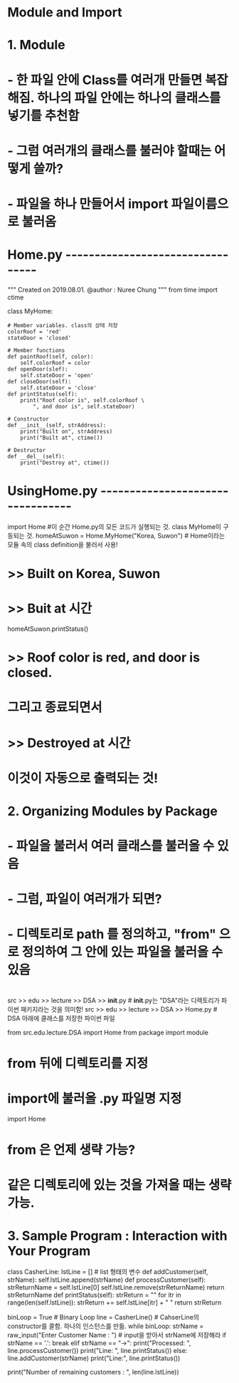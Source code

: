 # Module and Import

# 1. Module
# - 한 파일 안에 Class를 여러개 만들면 복잡해짐. 하나의 파일 안에는 하나의 클래스를 넣기를 추천함
# - 그럼 여러개의 클래스를 불러야 할때는 어떻게 쓸까? 
# 		- 파일을 하나 만들어서 import 파일이름으로 불러옴
# Home.py  ---------------------------------
"""
Created on 2019.08.01.
@author : Nuree Chung
"""
from time import ctime 

class MyHome:

	# Member variables. class의 상태 저장
	colorRoof = 'red'
	stateDoor = 'closed'

	# Member functions
	def paintRoof(self, color):
		self.colorRoof = color
	def openDoor(slef):
		self.stateDoor = 'open'
	def closeDoor(self):
		self.stateDoor = 'close'
	def printStatus(self):
		print("Roof color is", self.colorRoof \
			", and door is", self.stateDoor)

	# Constructor
	def __init__(self, strAddress):
		print("Built on", strAddress)
		print("Built at", ctime())

	# Destructor
	def __del__(self):
		print("Destroy at", ctime())



# UsingHome.py ---------------------------------
import Home #이 순간 Home.py의 모든 코드가 실행되는 것. class MyHome이 구동되는 것.
homeAtSuwon = Home.MyHome("Korea, Suwon") # Home이라는 모듈 속의 class definition을 불러서 사용!
# >> Built on Korea, Suwon
# >> Buit at 시간

homeAtSuwon.printStatus() 
# >> Roof color is red, and door is closed. 
# 그리고 종료되면서 
# >> Destroyed at 시간 
# 이것이 자동으로 출력되는 것! 



# 2. Organizing Modules by Package
# - 파일을 불러서 여러 클래스를 불러올 수 있음 
# - 그럼, 파일이 여러개가 되면? 
# 		- 디렉토리로 path 를 정의하고, "from" 으로 정의하여 그 안에 있는 파일을 불러올 수 있음 
# 
src >> edu >> lecture >> DSA >> __init__.py # __init__.py는 "DSA"라는 디렉토리가 파이썬 패키지라는 것을 의미함!
src >> edu >> lecture >> DSA >> Home.py # DSA 아래에 클래스를 저장한 파이썬 파일

from src.edu.lecture.DSA import Home
from package import module
# from 뒤에 디렉토리를 지정
# import에 불러올 .py 파일명 지정


import Home 
# from 은 언제 생략 가능? 
# 같은 디렉토리에 있는 것을 가져올 때는 생략 가능. 




# 3. Sample Program : Interaction with Your Program
class CasherLine:
	lstLine = [] # list 형태의 변수
	def addCustomer(self, strName):
		self.lstLine.append(strName)
	def processCustomer(self):
		strReturnName = self.lstLine[0]
		self.lstLine.remove(strReturnName)
		return strReturnName
	def printStatus(self):
		strReturn = ""
		for itr in range(len(self.lstLine)):
			strReturn += self.lstLine[itr] + " "
		return strReturn


binLoop = True  # Binary Loop
line = CasherLine() # CahserLine의 constructor를 콜함. 하나의 인스턴스를 만듦. 
while binLoop:
	strName = raw_input("Enter Customer Name : ") # input을 받아서 strName에 저장해라 
	if strName == '.':
		break
	elif strName == "->":
		print("Processed: ", line.processCustomer())
		print("Line: ", line.printStatus())
	else:
		line.addCustomer(strName)
		print("Line:", line.printStatus())

print("Number of remaining customers : ", len(line.lstLine))
